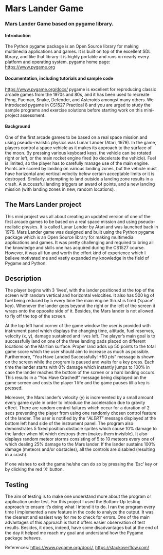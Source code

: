 # Mars Lander Game


### Mars Lander Game based on pygame library.



#### Introduction
The Python pygame package is an Open Source library for making multimedia applications and games. It is
built on top of the excellent SDL library, and like that library it is highly portable and runs on nearly every
platform and operating system.
pygame home page:
https://www.pygame.org

#### Documentation, including tutorials and sample code
https://www.pygame.org/docs/
pygame is excellent for reproducing classic arcade games from the 1970s and 80s, and it has been used to
recreate Pong, Pacman, Snake, Defender, and Asteroids amongst many others.
We introduced pygame in CS1527 Practical 8 and you are urged to study the sample programs and exercise
solutions before starting work on this mini-project assessment.

#### Background
One of the first arcade games to be based on a real space
mission and using pseudo-realistic physics was Lunar
Lander (Atari, 1979).
In the game, players control a space vehicle as it makes its
approach to the surface of the moon. By pressing various
keyboard keys, the vehicle can be rotated right or left, or
the main rocket engine fired (to decelerate the vehicle).
Fuel is limited, so the player has to carefully manage use
of the main engine. Points are scored by landing on various
landing zones, but the vehicle must have horizontal and
vertical velocity below certain acceptable limits or it is
destroyed. Similarly, attempting to land outside a landing
zone results in a crash. A successful landing triggers an award of points, and a new landing
mission (with landing zones in new, random locations).


## The Mars Lander project
This mini project was all about creating an updated version of one of the first arcade games to be based on a real space mission and using pseudo-realistic physics. It is called Lunar Lander by Atari and was launched back in 1979. 
Mars Lander game was designed and built using the Python pygame package which is an Open Source library for making multimedia applications and games. It was pretty challenging and required to bring all the knowledge and skills one has acquired during the CS1527 course. However, it was all fun and worth the effort kind of experience which I believe motivated me and vastly expanded my knowledge in the field of Pygame and Python.

## Description
The player begins with 3 ‘lives’, with the lander positioned at the top of the screen with random vertical and horizontal velocities. It also has 500 kg of fuel being reduced by 5 every time the main engine thrust is fired (‘space’ key). Whenever the lander goes beyond the right or the left of the screen it wraps onto the opposite side of it. Besides, the Mars lander is not allowed to fly off the top of the screen.

At the top left hand corner of the game window the user is provided with instrument panel which displays the changing time, altitude, fuel reserves, velocity (x, y), damage sustained and lives left. The player’s main goal is to successfully land on one of the three landing pads placed on different locations on the Martian surface. Proper land adds up 50 points to the total game score which the user should aim to increase as much as possible. Furthermore, “You Have Landed Successfully! +50 pts” message is shown on the screen while the program is paused and waits for a key press.
Each time the lander starts with 0% damage which instantly jumps to 100% in case the lander reaches the bottom of the screen or a hard landing occurs. This results in a “You Have Crashed!” message being displayed on the game screen and costs the player 1 life and the game pauses till a key is pressed.

Moreover, the Mars lander’s velocity (y) is incremented by a small amount every game cycle in order to introduce the acceleration due to gravity effect.
There are random control failures which occur for a duration of 2 secs preventing the player from using one randomly chosen control feature of the lander. The user is notified by the “*ALERT*” message displayed at the bottom left hand side of the instrument panel. 
The program also demonstrates 5 fixed position obstacle sprites which cause 10% damage to the lander when hit which destroys them (makes them invisible). It also displays random meteor storms consisting of 5 to 10 meteors every one of which dealing 25% damage to the Mars lander. If the lander sustains 100% damage (meteors and/or obstacles), all the controls are disabled (resulting in a crash). 

If one wishes to exit the game he/she can do so by pressing the ‘Esc’ key or by clicking the red ‘X’ button.

## Testing
The aim of testing is to make one understand more about the program or application under test. For this project I used the Bottom-Up testing approach to ensure it’s doing what I intend it to do. I ran the program every time I implemented a new feature in the code to analyze the output. It was the clearest and easiest way for me to check for errors. One of the main advantages of this approach is that it offers easier observation of test results. Besides, it does, indeed, have some disadvantages but at the end of the day it helped me reach my goal and understand how the Pygame package behaves. 


References: https://www.pygame.org/docs/, https://stackoverflow.com/
